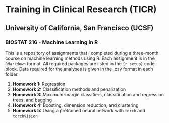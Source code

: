 # Training in Clinical Research (TICR) 
## University of California, San Francisco (UCSF)
### BIOSTAT 216 - Machine Learning in R

This is a repository of assignments that I completed during a three-month course on machine learning methods using R. Each assignment is in the `RMarkdown` format. All required packages are listed in the `{r setup}` code block. Data required for the analyses is given in the .csv format in each folder.

1. **Homework 1:** Regression
2. **Homework 2:** Classification methods and penalization
3. **Homework 3:** Maximum-margin classifiers, classification and regression trees, and bagging
4. **Homework 4:** Boosting, dimension reduction, and clustering
5. **Homework 5:** Using a pretrained neural network with `torch` and `torchvision`
